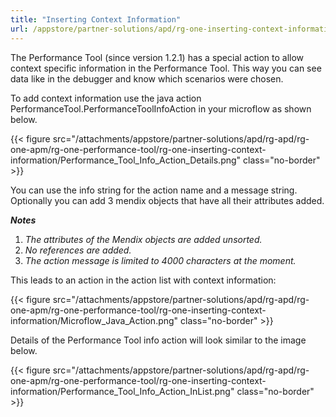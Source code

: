```yaml
---
title: "Inserting Context Information"
url: /appstore/partner-solutions/apd/rg-one-inserting-context-information/
---
```


The Performance Tool (since version 1.2.1) has a special action to allow context specific information in the Performance Tool. This way you can see data like in the debugger and know which scenarios were chosen.

To add context information use the java action PerformanceTool.PerformanceToolInfoAction in your microflow as shown below.

{{< figure src="/attachments/appstore/partner-solutions/apd/rg-apd/rg-one-apm/rg-one-performance-tool/rg-one-inserting-context-information/Performance_Tool_Info_Action_Details.png" class="no-border" >}}             

You can use the info string for the action name and a message string. Optionally you can add 3 mendix objects that have all their attributes added.

***Notes***

1. *The attributes of the Mendix objects are added unsorted.*
2. *No references are added.*
3. *The action message is limited to 4000 characters at the moment.*

This leads to an action in the action list with context information:

{{< figure src="/attachments/appstore/partner-solutions/apd/rg-apd/rg-one-apm/rg-one-performance-tool/rg-one-inserting-context-information/Microflow_Java_Action.png" class="no-border" >}}

Details of the Performance Tool info action will look similar to the image below.

{{< figure src="/attachments/appstore/partner-solutions/apd/rg-apd/rg-one-apm/rg-one-performance-tool/rg-one-inserting-context-information/Performance_Tool_Info_Action_InList.png" class="no-border" >}}
